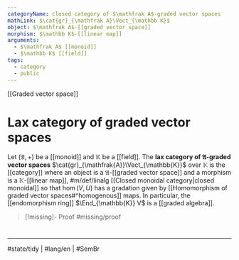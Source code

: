 ```yaml
---
categoryName: closed category of $\mathfrak A$-graded vector spaces
mathLink: $\cat{gr}_{\mathfrak A}\Vect_{\mathbb K}$
object: $\mathfrak A$-[[graded vector space]]
morphism: $\mathbb K$-[[linear map]]
arguments:
  - $\mathfrak A$ [[monoid]]
  - $\mathbb K$ [[field]]
tags:
  - category
  - public
---
```

[[Graded vector space]]
# Lax category of graded vector spaces

Let $(\mathfrak{A}, +)$ be a [[monoid]] and $\mathbb{K}$ be a [[field]].
The **lax category of $\mathfrak{A}$-graded vector spaces** $\cat{gr}_{\mathfrak{A}}\Vect_{\mathbb{K}}$ over $\mathbb{K}$ is the [[category]] 
where an object is a $\mathfrak{A}$-[[graded vector space]]
and a morphism is a $\mathbb{K}$-[[linear map]], #m/def/linalg 
[[Closed monoidal category|closed monoidal]] so that $\hom(V,U)$ has a gradation given by [[Homomorphism of graded vector spaces#^homogenous]] maps.
In particular, the [[endomorphism ring]] $\End_{\mathbb{K}} V$ is a [[graded algebra]].

> [!missing]- Proof
> #missing/proof

#
---
#state/tidy  | #lang/en | #SemBr
